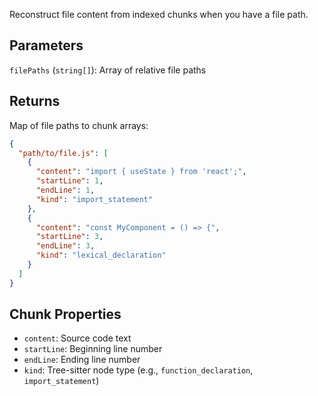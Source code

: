 Reconstruct file content from indexed chunks when you have a file path.

## Parameters
`filePaths` (`string[]`): Array of relative file paths

## Returns
Map of file paths to chunk arrays:

```json
{
  "path/to/file.js": [
    {
      "content": "import { useState } from 'react';",
      "startLine": 1,
      "endLine": 1,
      "kind": "import_statement"
    },
    {
      "content": "const MyComponent = () => {",
      "startLine": 3,
      "endLine": 3,
      "kind": "lexical_declaration"
    }
  ]
}
```

## Chunk Properties
- `content`: Source code text
- `startLine`: Beginning line number
- `endLine`: Ending line number
- `kind`: Tree-sitter node type (e.g., `function_declaration`, `import_statement`)
